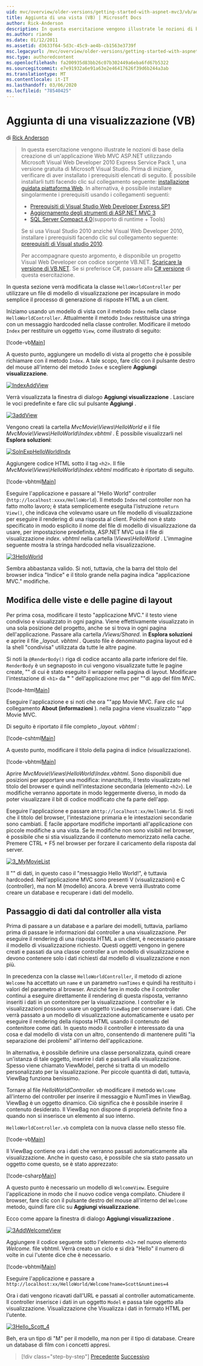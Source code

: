 ```yaml
---
uid: mvc/overview/older-versions/getting-started-with-aspnet-mvc3/vb/adding-a-view
title: Aggiunta di una vista (VB) | Microsoft Docs
author: Rick-Anderson
description: In questa esercitazione vengono illustrate le nozioni di base della creazione di un'applicazione Web MVC ASP.NET utilizzando Microsoft Visual Web Developer 2010 Express Service Pack 1, ovvero...
ms.author: riande
ms.date: 01/12/2011
ms.assetid: d3633f64-5d3c-45c9-ae4b-cb1563e3739f
msc.legacyurl: /mvc/overview/older-versions/getting-started-with-aspnet-mvc3/vb/adding-a-view
msc.type: authoredcontent
ms.openlocfilehash: fa200935d83bb26c07b302449a6eba6fd67b5322
ms.sourcegitcommit: e7e91932a6e91a63e2e46417626f39d6b244a3ab
ms.translationtype: MT
ms.contentlocale: it-IT
ms.lasthandoff: 03/06/2020
ms.locfileid: "78540425"
---
```

# <a name="adding-a-view-vb"></a>Aggiunta di una visualizzazione (VB)

di [Rick Anderson](https://twitter.com/RickAndMSFT)

> In questa esercitazione vengono illustrate le nozioni di base della creazione di un'applicazione Web MVC ASP.NET utilizzando Microsoft Visual Web Developer 2010 Express Service Pack 1, una versione gratuita di Microsoft Visual Studio. Prima di iniziare, verificare di aver installato i prerequisiti elencati di seguito. È possibile installarli tutti facendo clic sul collegamento seguente: [installazione guidata piattaforma Web](https://www.microsoft.com/web/gallery/install.aspx?appid=VWD2010SP1Pack). In alternativa, è possibile installare singolarmente i prerequisiti usando i collegamenti seguenti:
> 
> - [Prerequisiti di Visual Studio Web Developer Express SP1](https://www.microsoft.com/web/gallery/install.aspx?appid=VWD2010SP1Pack)
> - [Aggiornamento degli strumenti di ASP.NET MVC 3](https://www.microsoft.com/web/gallery/install.aspx?appsxml=&amp;appid=MVC3)
> - [SQL Server Compact 4,0](https://www.microsoft.com/web/gallery/install.aspx?appid=SQLCE;SQLCEVSTools_4_0)(supporto di runtime + Tools)
> 
> Se si usa Visual Studio 2010 anziché Visual Web Developer 2010, installare i prerequisiti facendo clic sul collegamento seguente: [prerequisiti di Visual studio 2010](https://www.microsoft.com/web/gallery/install.aspx?appsxml=&amp;appid=VS2010SP1Pack).
> 
> Per accompagnare questo argomento, è disponibile un progetto Visual Web Developer con codice sorgente VB.NET. [Scaricare la versione di VB.NET](https://code.msdn.microsoft.com/Introduction-to-MVC-3-10d1b098). Se si preferisce C#, passare alla [ C# versione](../cs/adding-a-view.md) di questa esercitazione.

In questa sezione verrà modificata la classe `HelloWorldController` per utilizzare un file di modello di visualizzazione per incapsulare in modo semplice il processo di generazione di risposte HTML a un client.

Iniziamo usando un modello di vista con il metodo `Index` nella classe `HelloWorldController`. Attualmente il metodo `Index` restituisce una stringa con un messaggio hardcoded nella classe controller. Modificare il metodo `Index` per restituire un oggetto `View`, come illustrato di seguito:

[!code-vb[Main](adding-a-view/samples/sample1.vb)]

A questo punto, aggiungere un modello di vista al progetto che è possibile richiamare con il metodo `Index`. A tale scopo, fare clic con il pulsante destro del mouse all'interno del metodo `Index` e scegliere **Aggiungi visualizzazione**.

[![IndexAddView](adding-a-view/_static/image2.png "IndexAddView")](adding-a-view/_static/image1.png)

Verrà visualizzata la finestra di dialogo **Aggiungi visualizzazione** . Lasciare le voci predefinite e fare clic sul pulsante **Aggiungi** .

[![3addView](adding-a-view/_static/image4.png "3addView")](adding-a-view/_static/image3.png)

Vengono creati la cartella *MvcMovie\Views\HelloWorld* e il file *MvcMovie\Views\HelloWorld\Index.vbhtml* . È possibile visualizzarli nel **Esplora soluzioni**:

[![SolnExpHelloWorldIndx](adding-a-view/_static/image6.png "SolnExpHelloWorldIndx")](adding-a-view/_static/image5.png)

Aggiungere codice HTML sotto il tag `<h2>`. Il file *MvcMovie\Views\HelloWorld\Index.vbhtml* modificato è riportato di seguito.

[!code-vbhtml[Main](adding-a-view/samples/sample2.vbhtml)]

Eseguire l'applicazione e passare al &quot;Hello World&quot; controller (`http://localhost:xxxx/HelloWorld`). Il metodo `Index` nel controller non ha fatto molto lavoro; è stata semplicemente eseguita l'istruzione `return View()`, che indicava che volevamo usare un file modello di visualizzazione per eseguire il rendering di una risposta al client. Poiché non è stato specificato in modo esplicito il nome del file di modello di visualizzazione da usare, per impostazione predefinita, ASP.NET MVC usa il file di visualizzazione *index. vbhtml* nella cartella *\Views\HelloWorld* . L'immagine seguente mostra la stringa hardcoded nella visualizzazione.

[![3HelloWorld](adding-a-view/_static/image8.png "3HelloWorld")](adding-a-view/_static/image7.png)

Sembra abbastanza valido. Si noti, tuttavia, che la barra del titolo del browser indica &quot;Indice&quot; e il titolo grande nella pagina indica &quot;applicazione MVC.&quot; modifiche.

## <a name="changing-views-and-layout-pages"></a>Modifica delle viste e delle pagine di layout

Per prima cosa, modificare il testo &quot;applicazione MVC.&quot; il testo viene condiviso e visualizzato in ogni pagina. Viene effettivamente visualizzato in una sola posizione del progetto, anche se si trova in ogni pagina dell'applicazione. Passare alla cartella */Views/Shared.* in **Esplora soluzioni** e aprire il file *\_layout. vbhtml* . Questo file è denominato pagina layout ed è la shell &quot;condivisa&quot; utilizzata da tutte le altre pagine.

Si noti la `@RenderBody()` riga di codice accanto alla parte inferiore del file. `RenderBody` è un segnaposto in cui vengono visualizzate tutte le pagine create, &quot;&quot; di cui è stato eseguito il wrapper nella pagina di layout. Modificare l'intestazione di `<h1>` da **&quot;** &quot; dell'applicazione mvc per &quot;&quot;di app del film MVC.

[!code-html[Main](adding-a-view/samples/sample3.html)]

Eseguire l'applicazione e si noti che ora &quot;&quot;app Movie MVC. Fare clic sul collegamento **About (informazioni** ). nella pagina viene visualizzato &quot;&quot;app Movie MVC.

Di seguito è riportato il file completo *\_layout. vbhtml* :

[!code-cshtml[Main](adding-a-view/samples/sample4.cshtml)]

A questo punto, modificare il titolo della pagina di indice (visualizzazione).

[!code-vbhtml[Main](adding-a-view/samples/sample5.vbhtml)]

Aprire *MvcMovie\Views\HelloWorld\Index.vbhtml*. Sono disponibili due posizioni per apportare una modifica: innanzitutto, il testo visualizzato nel titolo del browser e quindi nell'intestazione secondaria (elemento `<h2>`). Le modifiche verranno apportate in modo leggermente diverso, in modo da poter visualizzare il bit di codice modificato che fa parte dell'app.

Eseguire l'applicazione e passare a`http://localhost:xx/HelloWorld`. Si noti che il titolo del browser, l'intestazione primaria e le intestazioni secondarie sono cambiati. È facile apportare modifiche importanti all'applicazione con piccole modifiche a una vista. Se le modifiche non sono visibili nel browser, è possibile che si stia visualizzando il contenuto memorizzato nella cache. Premere CTRL + F5 nel browser per forzare il caricamento della risposta dal server.

[![3_MyMovieList](adding-a-view/_static/image10.png "3_MyMovieList")](adding-a-view/_static/image9.png)

Il &quot;&quot; di dati, in questo caso il &quot;messaggio Hello World!&quot;, è tuttavia hardcoded. Nell'applicazione MVC sono presenti V (visualizzazioni) e C (controller), ma non M (modello) ancora. A breve verrà illustrato come creare un database e recuperare i dati del modello.

## <a name="passing-data-from-the-controller-to-the-view"></a>Passaggio di dati dal controller alla vista

Prima di passare a un database e a parlare dei modelli, tuttavia, parliamo prima di passare le informazioni dal controller a una visualizzazione. Per eseguire il rendering di una risposta HTML a un client, è necessario passare il modello di visualizzazione richiesto. Questi oggetti vengono in genere creati e passati da una classe controller a un modello di visualizzazione e devono contenere solo i dati richiesti dal modello di visualizzazione e non più.

In precedenza con la classe `HelloWorldController`, il metodo di azione `Welcome` ha accettato un `name` e un parametro `numTimes` e quindi ha restituito i valori del parametro al browser. Anziché fare in modo che il controller continui a eseguire direttamente il rendering di questa risposta, verranno inseriti i dati in un contenitore per la visualizzazione. I controller e le visualizzazioni possono usare un oggetto `ViewBag` per conservare i dati. Che verrà passato a un modello di visualizzazione automaticamente e usato per eseguire il rendering della risposta HTML usando il contenuto del contenitore come dati. In questo modo il controller è interessato da una cosa e dal modello di vista con un altro, consentendo di mantenere puliti &quot;la separazione dei problemi&quot; all'interno dell'applicazione.

In alternativa, è possibile definire una classe personalizzata, quindi creare un'istanza di tale oggetto, inserire i dati e passarli alla visualizzazione. Spesso viene chiamato ViewModel, perché si tratta di un modello personalizzato per la visualizzazione. Per piccole quantità di dati, tuttavia, ViewBag funziona benissimo.

Tornare al file *HelloWorldController. vb* modificare il metodo `Welcome` all'interno del controller per inserire il messaggio e NumTimes in ViewBag. ViewBag è un oggetto dinamico. Ciò significa che è possibile inserire il contenuto desiderato. Il ViewBag non dispone di proprietà definite fino a quando non si inserisce un elemento al suo interno.

`HelloWorldController.vb` completa con la nuova classe nello stesso file.

[!code-vb[Main](adding-a-view/samples/sample6.vb)]

Il ViewBag contiene ora i dati che verranno passati automaticamente alla visualizzazione. Anche in questo caso, è possibile che sia stato passato un oggetto come questo, se è stato apprezzato:

[!code-csharp[Main](adding-a-view/samples/sample7.cs)]

A questo punto è necessario un modello di `WelcomeView`. Eseguire l'applicazione in modo che il nuovo codice venga compilato. Chiudere il browser, fare clic con il pulsante destro del mouse all'interno del `Welcome` metodo, quindi fare clic su **Aggiungi visualizzazione**.

Ecco come appare la finestra di dialogo **Aggiungi visualizzazione** .

[![3AddWelcomeView](adding-a-view/_static/image12.png "3AddWelcomeView")](adding-a-view/_static/image11.png)

Aggiungere il codice seguente sotto l'elemento `<h2>` nel nuovo elemento <em>Welcome.</em> file vbhtml. Verrà creato un ciclo e si dirà &quot;Hello&quot; il numero di volte in cui l'utente dice che è necessario.

[!code-vbhtml[Main](adding-a-view/samples/sample8.vbhtml)]

Eseguire l'applicazione e passare a `http://localhost:xx/HelloWorld/Welcome?name=Scott&numtimes=4`

Ora i dati vengono ricavati dall'URL e passati al controller automaticamente. Il controller inserisce i dati in un oggetto `Model` e passa tale oggetto alla visualizzazione. Visualizzazione che Visualizza i dati in formato HTML per l'utente.

[![3Hello_Scott_4](adding-a-view/_static/image14.png "3Hello_Scott_4")](adding-a-view/_static/image13.png)

Beh, era un tipo di &quot;M&quot; per il modello, ma non per il tipo di database. Creare un database di film con i concetti appresi.

> [!div class="step-by-step"]
> [Precedente](adding-a-controller.md)
> [Successivo](adding-a-model.md)
